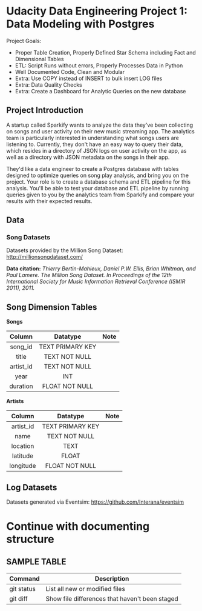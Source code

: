 # Udacity Data Engineering Project 1: Data Modeling with Postgres

Project Goals:
- Proper Table Creation, Properly Defined Star Schema including Fact and Dimensional Tables 
- ETL: Script Runs without errors, Properly Processes Data in Python 
- Well Documented Code, Clean and Modular
- Extra: Use COPY instead of INSERT to bulk insert LOG files
- Extra: Data Quality Checks
- Extra: Create a Dashboard for Analytic Queries on the new database

## Project Introduction

A startup called Sparkify wants to analyze the data they've been collecting on songs and user activity on their new music streaming app. The analytics team is particularly interested in understanding what songs users are listening to. Currently, they don't have an easy way to query their data, which resides in a directory of JSON logs on user activity on the app, as well as a directory with JSON metadata on the songs in their app.

They'd like a data engineer to create a Postgres database with tables designed to optimize queries on song play analysis, and bring you on the project. Your role is to create a database schema and ETL pipeline for this analysis. You'll be able to test your database and ETL pipeline by running queries given to you by the analytics team from Sparkify and compare your results with their expected results.

## Data
### Song Datasets
Datasets provided by the Million Song Dataset: http://millionsongdataset.com/

**Data citation:**
  *Thierry Bertin-Mahieux, Daniel P.W. Ellis, Brian Whitman, and Paul Lamere. 
  The Million Song Dataset. In Proceedings of the 12th International Society
  for Music Information Retrieval Conference (ISMIR 2011), 2011.*

## Song Dimension Tables

**Songs**

**Column**|**Datatype**|**Note**
:-----:|:-----:|:-----:
song\_id|TEXT PRIMARY KEY| 
title|TEXT NOT NULL| 
artist\_id|TEXT NOT NULL| 
year|INT| 
duration|FLOAT NOT NULL| 

**Artists**

**Column**|**Datatype**|**Note**
:-----:|:-----:|:-----:
artist_id|TEXT PRIMARY KEY| 
name|TEXT NOT NULL| 
location|TEXT| 
latitude|FLOAT| 
longitude|FLOAT NOT NULL| 



## Log Datasets
Datasets generated via Eventsim: https://github.com/Interana/eventsim


#  Continue with documenting structure  





## SAMPLE TABLE

| Command | Description |
| --- | --- |
| git status | List all new or modified files |
| git diff | Show file differences that haven't been staged |

